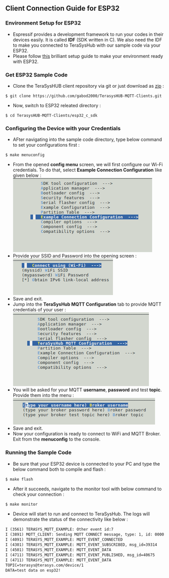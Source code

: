 
## Client Connection Guide for ESP32

### Environment Setup for ESP32
* Espressif provides a development framework to run your codes in their devices easily. It is called **IDF** (SDK written in C). We also need the IDF to make you connected to TeraSysHub with our sample code via your ESP32. 
* Please follow [this](https://docs.espressif.com/projects/esp-idf/en/latest/get-started/index.html#get-started-get-esp-idf) brilliant setup guide to make your environment ready with ESP32.

### Get ESP32 Sample Code
* Clone the TeraSysHUB client repository via git or just download as [zip](https://github.com/gabod2000/TerasysHUB-MQTT-Clients) :
```
$ git clone https://github.com/gabod2000/TerasysHUB-MQTT-Clients.git
```
* Now, switch to ESP32 releated directory :
```
$ cd TerasysHUB-MQTT-Clients/esp32_c_sdk
```
### Configuring the Device with your Credentials
* AFter navigating into the sample code directory, type below command to set your configurations first :
```
$ make menuconfig
```
* From the opened **config menu** screen, we will first configure our Wi-Fi credentials. To do that, select **Example Connection Configuration** like given below :  
![Alt text](img/menuconfig.png?raw=true "Menuconfig")
* Provide your SSID and Password into the opening screen :  
![Alt text](img/connectionconfig.png?raw=true "WiFi configuration")
* Save and exit. 
* Jump into the **TeraSysHub MQTT Configuration** tab to provide MQTT credentials of your user :  
![Alt text](img/terasysconfig.png?raw=true "Terasys configuration menu")
* You will be asked for your MQTT **username**, **password** and test **topic**. Provide them into the menu :  
![Alt text](img/mqttconfig.png?raw=true "MQTT configuration")
* Save and exit. 
* Now your configuration is ready to connect to WiFi and MQTT Broker. Exit from the **menuconfig** to the console.

### Running the Sample Code
* Be sure that your ESP32 device is connected to your PC and type the below command both to compile and flash :
```
$ make flash
```
* After it succeeds, navigate to the monitor tool with below command to check your connection :
```
$ make monitor
```
* Device will start to run and connect to TeraSysHub. The logs will demonstrate the status of the connectivity like below :
```
I (3561) TERASYS_MQTT_EXAMPLE: Other event id:7
I (3891) MQTT_CLIENT: Sending MQTT CONNECT message, type: 1, id: 0000
I (4091) TERASYS_MQTT_EXAMPLE: MQTT_EVENT_CONNECTED
I (4301) TERASYS_MQTT_EXAMPLE: MQTT_EVENT_SUBSCRIBED, msg_id=39314
I (4501) TERASYS_MQTT_EXAMPLE: MQTT_EVENT_DATA
I (4711) TERASYS_MQTT_EXAMPLE: MQTT_EVENT_PUBLISHED, msg_id=40675
I (4711) TERASYS_MQTT_EXAMPLE: MQTT_EVENT_DATA
TOPIC=terasys@terasys.com/device/1
DATA=test data on esp32!
```

